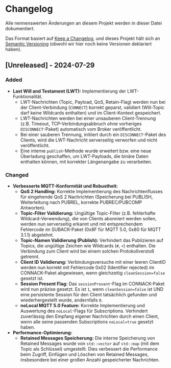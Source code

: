 # Changelog

Alle nennenswerten Änderungen an diesem Projekt werden in dieser Datei dokumentiert.

Das Format basiert auf [Keep a Changelog](https://keepachangelog.com/de/1.0.0/),
und dieses Projekt hält sich an [Semantic Versioning](https://semver.org/spec/v2.0.0.html) (obwohl wir hier noch keine Versionen deklariert haben).

## [Unreleased] - 2024-07-29

### Added
- **Last Will and Testament (LWT):** Implementierung der LWT-Funktionalität.
  - LWT-Nachrichten (Topic, Payload, QoS, Retain-Flag) werden nun bei der Client-Verbindung (`CONNECT`) korrekt geparst, validiert (Will-Topic darf keine Wildcards enthalten) und im Client-Kontext gespeichert.
  - LWT-Nachrichten werden bei einer unsauberen Client-Trennung (z.B. Timeout, TCP-Verbindungsabbruch ohne vorheriges `DISCONNECT`-Paket) automatisch vom Broker veröffentlicht.
  - Bei einer sauberen Trennung, initiiert durch ein `DISCONNECT`-Paket des Clients, wird die LWT-Nachricht serverseitig verworfen und nicht veröffentlicht.
  - Eine interne `publish`-Methode wurde erweitert bzw. eine neue Überladung geschaffen, um LWT-Payloads, die binäre Daten enthalten können, mit korrekter Längenangabe zu verarbeiten.

### Changed
- **Verbesserte MQTT-Konformität und Robustheit:**
  - **QoS 2 Handling:** Korrekte Implementierung des Nachrichtenflusses für eingehende QoS 2 Nachrichten (Speicherung bei PUBLISH, Weiterleitung nach PUBREL, korrekte PUBREC/PUBCOMP Antworten).
  - **Topic-Filter Validierung:** Ungültige Topic-Filter (z.B. fehlerhafte Wildcard-Verwendung), die von Clients abonniert werden sollen, werden nun serverseitig erkannt und mit entsprechendem Fehlercode im SUBACK-Paket (0x8F für MQTT 5.0, 0x80 für MQTT 3.1.1) abgelehnt.
  - **Topic-Namen Validierung (Publish):** Verhindert das Publizieren auf Topics, die ungültige Zeichen wie Wildcards (`#`, `+`) enthalten. Die Verbindung zum Client wird bei einem solchen Protokollverstoß getrennt.
  - **Client ID Validierung:** Verbindungsversuche mit einer leeren ClientID werden nun korrekt mit Fehlercode 0x02 (Identifier rejected) im CONNACK-Paket abgewiesen, wenn gleichzeitig `cleanSession=false` gesetzt ist.
  - **Session Present Flag:** Das `sessionPresent`-Flag im CONNACK-Paket wird nun präzise gesetzt. Es ist `1`, wenn `cleanSession=false` ist UND eine persistente Session für den Client tatsächlich gefunden und wiederhergestellt wurde, andernfalls `0`.
  - **noLocal MQTT 5.0 Feature:** Korrekte Implementierung und Auswertung des `noLocal`-Flags für Subscriptions. Verhindert zuverlässig den Empfang eigener Nachrichten durch einen Client, wenn alle seine passenden Subscriptions `noLocal=true` gesetzt haben.
- **Performance-Optimierung:**
  - **Retained Messages Speicherung:** Die interne Speicherung von Retained Messages wurde von `std::vector` auf `std::map` (mit dem Topic als Schlüssel) umgestellt. Dies verbessert die Performance beim Zugriff, Einfügen und Löschen von Retained Messages, insbesondere bei einer großen Anzahl gespeicherter Nachrichten.
